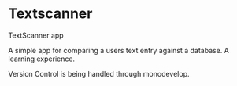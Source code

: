Textscanner
===========

TextScanner app

A simple app for comparing a users text entry against a database. A learning experience.

Version Control is being handled through monodevelop.
